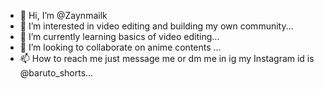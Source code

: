 - 👋 Hi, I’m @Zaynmailk
- 👀 I’m interested in video editing and building my own community...
- 🌱 I’m currently learning basics of video editing...
- 💞️ I’m looking to collaborate on anime contents ...
- 📫 How to reach me just message me or dm me in ig my Instagram id is @baruto_shorts...

<!---
Zaynmailk/Zaynmailk is a ✨ special ✨ repository because its `README.md` (this file) appears on your GitHub profile.
You can click the Preview link to take a look at your changes.
--->
